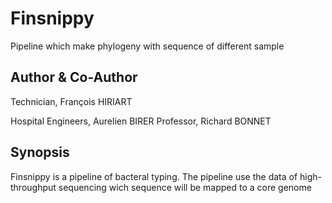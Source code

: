 # Finsnippy
Pipeline which make phylogeny with sequence of different sample

## Author & Co-Author
Technician, François HIRIART

Hospital Engineers, Aurelien BIRER
Professor, Richard BONNET

## Synopsis
Finsnippy is a pipeline of bacteral typing. The pipeline use the data of high-throughput sequencing wich sequence will be mapped to a core genome
